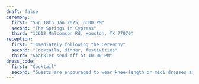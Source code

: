 ```yaml
---
draft: false
ceremony: 
  first: "Sun 18th Jan 2025, 6:00 PM"
  second: "The Springs in Cypress"
  third: "12612 Malcomson Rd, Houston, TX 77070"
reception:
  first: "Immediately following the Ceremony"
  second: "Cocktails, dinner, festivities"
  third: "Sparkler send-off at 10:00 PM"
dress_code:
  first: "Cocktail"
  second: "Guests are encouraged to wear knee-length or midi dresses and well-fitting suits, accompanied by polished dress shoes or elegant heels."
---
```

